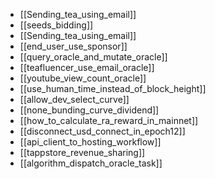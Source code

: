 - [[Sending_tea_using_email]]
- [[seeds_bidding]]
- [[Sending_tea_using_email]]
- [[end_user_use_sponsor]]
- [[query_oracle_and_mutate_oracle]]
- [[teafluencer_use_email_oracle]]
- [[youtube_view_count_oracle]]
- [[use_human_time_instead_of_block_height]]
- [[allow_dev_select_curve]]
- [[none_bunding_curve_dividend]]
- [[how_to_calculate_ra_reward_in_mainnet]]
- [[disconnect_usd_connect_in_epoch12]]
- [[api_client_to_hosting_workflow]]
- [[tappstore_revenue_sharing]]
- [[algorithm_dispatch_oracle_task]]